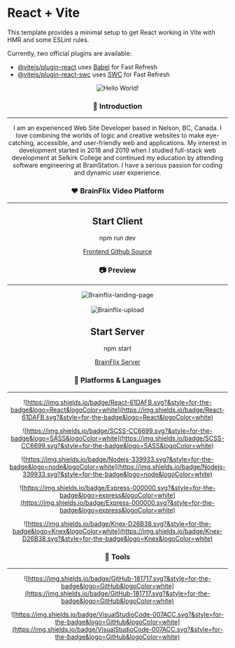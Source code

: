 # React + Vite

This template provides a minimal setup to get React working in Vite with HMR and some ESLint rules.

Currently, two official plugins are available:

-   [@vitejs/plugin-react](https://github.com/vitejs/vite-plugin-react/blob/main/packages/plugin-react/README.md) uses [Babel](https://babeljs.io/) for Fast Refresh
-   [@vitejs/plugin-react-swc](https://github.com/vitejs/vite-plugin-react-swc) uses [SWC](https://swc.rs/) for Fast Refresh

<div align=center>

![Hello World!](https://capsule-render.vercel.app/api?type=cylinder&color=0:4287f5,100:a6c0fe&text=Hello%20World!&fontAlignY=45&fontSize=40&height=120&animation=blinking&desc=My%20name%20is%20Robbie&descAlignY=70&descAlign=50&fontColor=ffffff&descPadding=20)

<h3> 👋 Introduction </h3> <hr/> <p>I am an experienced Web Site Developer based in Nelson, BC, Canada. I love combining the worlds of logic and creative websites to make eye-catching, accessible, and user-friendly web and applications. My interest in development started in 2018 and 2019 when I studied full-stack web development at Selkirk College and continued my education by attending software engineering at BrainStation. I have a serious passion for coding and dynamic user experience. </p>

<h3> ❤️ BrainFlix Video Platform</h3> <hr/>

<h2>Start Client</h2>

<p>npm run dev</p>

[Frontend Github Source](https://github.com/robbie-carragher/robbie-carragher-brainflix/edit/main/README.md#start-client)


<h3> 📷 Preview </h3> <hr/>

<img src="https://i.ibb.co/xhmWTTg/Brainflix-landing-page.png" alt="Brainflix-landing-page" border="0">
<br><br>
<img src="https://i.ibb.co/KzmvkS7/Brainflix-upload.png" alt="Brainflix-upload" border="0">

<h2>Start Server</h2>

<p>npm start</p>

[BrainFlix Server](https://github.com/robbie-carragher/BrainFlix-Server)


<h3> 📝 Platforms & Languages </h3> <hr/>

![https://img.shields.io/badge/React-61DAFB.svg?&style=for-the-badge&logo=React&logoColor=white](https://img.shields.io/badge/React-61DAFB.svg?&style=for-the-badge&logo=React&logoColor=white)

![https://img.shields.io/badge/SCSS-CC6699.svg?&style=for-the-badge&logo=SASS&logoColor=white](https://img.shields.io/badge/SCSS-CC6699.svg?&style=for-the-badge&logo=SASS&logoColor=white)


![https://img.shields.io/badge/Nodejs-339933.svg?&style=for-the-badge&logo=node&logoColor=white](https://img.shields.io/badge/Nodejs-339933.svg?&style=for-the-badge&logo=node&logoColor=white)

![https://img.shields.io/badge/Express-000000.svg?&style=for-the-badge&logo=express&logoColor=white](https://img.shields.io/badge/Express-000000.svg?&style=for-the-badge&logo=express&logoColor=white)

![https://img.shields.io/badge/Knex-D26B38.svg?&style=for-the-badge&logo=Knex&logoColor=white](https://img.shields.io/badge/Knex-D26B38.svg?&style=for-the-badge&logo=Knex&logoColor=white)

<h3> 🔨 Tools </h3> <hr/>

![https://img.shields.io/badge/GitHub-181717.svg?&style=for-the-badge&logo=GitHub&logoColor=white](https://img.shields.io/badge/GitHub-181717.svg?&style=for-the-badge&logo=GitHub&logoColor=white)

![https://img.shields.io/badge/VisualStudioCode-007ACC.svg?&style=for-the-badge&logo=GitHub&logoColor=white](https://img.shields.io/badge/VisualStudioCode-007ACC.svg?&style=for-the-badge&logo=GitHub&logoColor=white)

</div>
